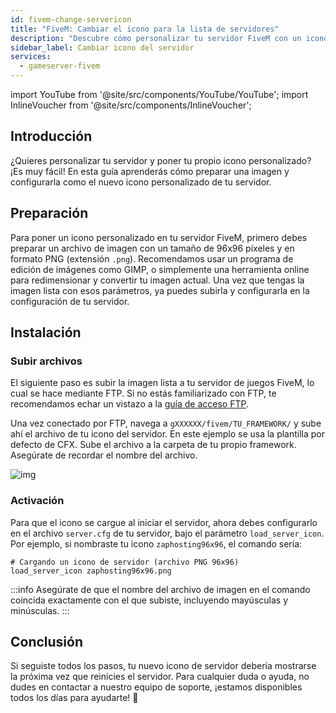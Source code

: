 ```yaml
---
id: fivem-change-servericon
title: "FiveM: Cambiar el icono para la lista de servidores"
description: "Descubre cómo personalizar tu servidor FiveM con un icono PNG único de 96x96 para mejorar la identidad de tu servidor → Aprende más ahora"
sidebar_label: Cambiar icono del servidor
services:
  - gameserver-fivem
---
```


import YouTube from '@site/src/components/YouTube/YouTube';
import InlineVoucher from '@site/src/components/InlineVoucher';

## Introducción
¿Quieres personalizar tu servidor y poner tu propio icono personalizado? ¡Es muy fácil! En esta guía aprenderás cómo preparar una imagen y configurarla como el nuevo icono personalizado de tu servidor.

<InlineVoucher />

## Preparación
Para poner un icono personalizado en tu servidor FiveM, primero debes preparar un archivo de imagen con un tamaño de 96x96 píxeles y en formato PNG (extensión `.png`). Recomendamos usar un programa de edición de imágenes como GIMP, o simplemente una herramienta online para redimensionar y convertir tu imagen actual. Una vez que tengas la imagen lista con esos parámetros, ya puedes subirla y configurarla en la configuración de tu servidor.

## Instalación

### Subir archivos

El siguiente paso es subir la imagen lista a tu servidor de juegos FiveM, lo cual se hace mediante FTP. Si no estás familiarizado con FTP, te recomendamos echar un vistazo a la [guía de acceso FTP](gameserver-ftpaccess.md).

Una vez conectado por FTP, navega a `gXXXXXX/fivem/TU_FRAMEWORK/` y sube ahí el archivo de tu icono del servidor. En este ejemplo se usa la plantilla por defecto de CFX. Sube el archivo a la carpeta de tu propio framework. Asegúrate de recordar el nombre del archivo.

![img](https://screensaver01.zap-hosting.com/index.php/s/BffobqB7CmdK2Wb/download)

### Activación

Para que el icono se cargue al iniciar el servidor, ahora debes configurarlo en el archivo `server.cfg` de tu servidor, bajo el parámetro `load_server_icon`. Por ejemplo, si nombraste tu icono `zaphosting96x96`, el comando sería:

```
# Cargando un icono de servidor (archivo PNG 96x96)
load_server_icon zaphosting96x96.png
```

:::info
Asegúrate de que el nombre del archivo de imagen en el comando coincida exactamente con el que subiste, incluyendo mayúsculas y minúsculas.
:::

## Conclusión

Si seguiste todos los pasos, tu nuevo icono de servidor debería mostrarse la próxima vez que reinicies el servidor. Para cualquier duda o ayuda, no dudes en contactar a nuestro equipo de soporte, ¡estamos disponibles todos los días para ayudarte! 🙂

<InlineVoucher />